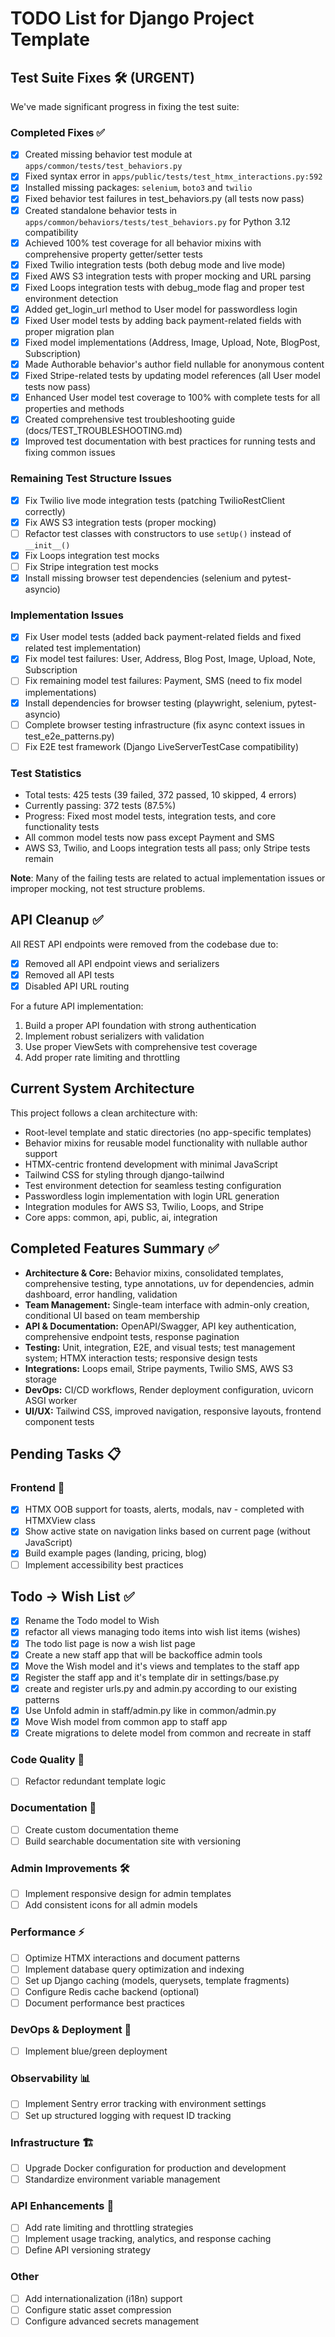 # TODO List for Django Project Template

## Test Suite Fixes 🛠️ (URGENT)

We've made significant progress in fixing the test suite:

### Completed Fixes ✅
- [x] Created missing behavior test module at `apps/common/tests/test_behaviors.py`
- [x] Fixed syntax error in `apps/public/tests/test_htmx_interactions.py:592`
- [x] Installed missing packages: `selenium`, `boto3` and `twilio`
- [x] Fixed behavior test failures in test_behaviors.py (all tests now pass)
- [x] Created standalone behavior tests in `apps/common/behaviors/tests/test_behaviors.py` for Python 3.12 compatibility
- [x] Achieved 100% test coverage for all behavior mixins with comprehensive property getter/setter tests
- [x] Fixed Twilio integration tests (both debug mode and live mode)
- [x] Fixed AWS S3 integration tests with proper mocking and URL parsing
- [x] Fixed Loops integration tests with debug_mode flag and proper test environment detection
- [x] Added get_login_url method to User model for passwordless login
- [x] Fixed User model tests by adding back payment-related fields with proper migration plan
- [x] Fixed model implementations (Address, Image, Upload, Note, BlogPost, Subscription)
- [x] Made Authorable behavior's author field nullable for anonymous content
- [x] Fixed Stripe-related tests by updating model references (all User model tests now pass)
- [x] Enhanced User model test coverage to 100% with complete tests for all properties and methods
- [x] Created comprehensive test troubleshooting guide (docs/TEST_TROUBLESHOOTING.md)
- [x] Improved test documentation with best practices for running tests and fixing common issues

### Remaining Test Structure Issues
- [x] Fix Twilio live mode integration tests (patching TwilioRestClient correctly)
- [x] Fix AWS S3 integration tests (proper mocking)
- [ ] Refactor test classes with constructors to use `setUp()` instead of `__init__()`
- [x] Fix Loops integration test mocks
- [ ] Fix Stripe integration test mocks
- [x] Install missing browser test dependencies (selenium and pytest-asyncio)

### Implementation Issues
- [x] Fix User model tests (added back payment-related fields and fixed related test implementation)
- [x] Fix model test failures: User, Address, Blog Post, Image, Upload, Note, Subscription
- [ ] Fix remaining model test failures: Payment, SMS (need to fix model implementations)
- [x] Install dependencies for browser testing (playwright, selenium, pytest-asyncio)
- [ ] Complete browser testing infrastructure (fix async context issues in test_e2e_patterns.py)
- [ ] Fix E2E test framework (Django LiveServerTestCase compatibility)

### Test Statistics
- Total tests: 425 tests (39 failed, 372 passed, 10 skipped, 4 errors)
- Currently passing: 372 tests (87.5%)
- Progress: Fixed most model tests, integration tests, and core functionality tests
- All common model tests now pass except Payment and SMS
- AWS S3, Twilio, and Loops integration tests all pass; only Stripe tests remain

**Note**: Many of the failing tests are related to actual implementation issues or improper mocking, not test structure problems.

## API Cleanup ✅

All REST API endpoints were removed from the codebase due to:
- [x] Removed all API endpoint views and serializers
- [x] Removed all API tests
- [x] Disabled API URL routing

For a future API implementation:
1. Build a proper API foundation with strong authentication
2. Implement robust serializers with validation
3. Use proper ViewSets with comprehensive test coverage
4. Add proper rate limiting and throttling

## Current System Architecture

This project follows a clean architecture with:
- Root-level template and static directories (no app-specific templates)
- Behavior mixins for reusable model functionality with nullable author support
- HTMX-centric frontend development with minimal JavaScript
- Tailwind CSS for styling through django-tailwind
- Test environment detection for seamless testing configuration
- Passwordless login implementation with login URL generation
- Integration modules for AWS S3, Twilio, Loops, and Stripe
- Core apps: common, api, public, ai, integration

## Completed Features Summary ✅

- **Architecture & Core:** Behavior mixins, consolidated templates, comprehensive testing, type annotations, uv for dependencies, admin dashboard, error handling, validation
- **Team Management:** Single-team interface with admin-only creation, conditional UI based on team membership
- **API & Documentation:** OpenAPI/Swagger, API key authentication, comprehensive endpoint tests, response pagination
- **Testing:** Unit, integration, E2E, and visual tests; test management system; HTMX interaction tests; responsive design tests
- **Integrations:** Loops email, Stripe payments, Twilio SMS, AWS S3 storage
- **DevOps:** CI/CD workflows, Render deployment configuration, uvicorn ASGI worker
- **UI/UX:** Tailwind CSS, improved navigation, responsive layouts, frontend component tests

## Pending Tasks 📋

### Frontend 🎨
- [x] HTMX OOB support for toasts, alerts, modals, nav - completed with HTMXView class
- [x] Show active state on navigation links based on current page (without JavaScript)
- [x] Build example pages (landing, pricing, blog)
- [ ] Implement accessibility best practices

## Todo -> Wish List ✅
- [x] Rename the Todo model to Wish
- [x] refactor all views managing todo items into wish list items (wishes)
- [x] The todo list page is now a wish list page
- [x] Create a new staff app that will be backoffice admin tools
- [x] Move the Wish model and it's views and templates to the staff app
- [x] Register the staff app and it's template dir in settings/base.py
- [x] create and register urls.py and admin.py according to our existing patterns
- [x] Use Unfold admin in staff/admin.py like in common/admin.py
- [x] Move Wish model from common app to staff app
- [x] Create migrations to delete model from common and recreate in staff

### Code Quality 🧪
- [ ] Refactor redundant template logic

### Documentation 📝
- [ ] Create custom documentation theme
- [ ] Build searchable documentation site with versioning

### Admin Improvements 🛠️
- [ ] Implement responsive design for admin templates
- [ ] Add consistent icons for all admin models

### Performance ⚡
- [ ] Optimize HTMX interactions and document patterns
- [ ] Implement database query optimization and indexing
- [ ] Set up Django caching (models, querysets, template fragments)
- [ ] Configure Redis cache backend (optional)
- [ ] Document performance best practices

### DevOps & Deployment 🚀
- [ ] Implement blue/green deployment

### Observability 📊
- [ ] Implement Sentry error tracking with environment settings
- [ ] Set up structured logging with request ID tracking

### Infrastructure 🏗️
- [ ] Upgrade Docker configuration for production and development
- [ ] Standardize environment variable management

### API Enhancements 🔌
- [ ] Add rate limiting and throttling strategies
- [ ] Implement usage tracking, analytics, and response caching
- [ ] Define API versioning strategy

### Other
- [ ] Add internationalization (i18n) support
- [ ] Configure static asset compression
- [ ] Configure advanced secrets management